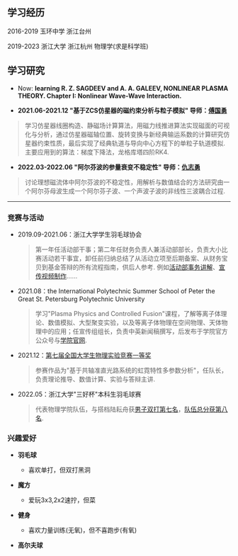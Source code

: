 
<!--You can use the [editor on GitHub](https://github.com/Kexun-S/skx.github.io/edit/gh-pages/index.md) to maintain and preview the content for your website in Markdown files.

Whenever you commit to this repository, GitHub Pages will run [Jekyll](https://jekyllrb.com/) to rebuild the pages in your site, from the content in your Markdown files.
-->

## 学习经历

2016-2019 玉环中学 浙江台州

2019-2023 浙江大学 浙江杭州 物理学(求是科学班)

## 学习研究

+ Now: **learning R. Z. SAGDEEV and A. A. GALEEV, NONLINEAR PLASMA THEORY. Chapter I: Nonlinear Wave-Wave Interaction.**

+ **2021.06-2021.12 "基于ZCS仿星器的磁约束分析与粒子模拟"   导师：[傅国勇](https://person.zju.edu.cn/gyfu)**
> 学习仿星器线圈构造、静磁场计算算法，用磁力线推进算法实现磁面的可视化与分析，通过仿星器磁轴位置、旋转变换与新经典输运系数的计算研究仿星器约束性质，最后实现了经典轨道与导向中心方程下的单粒子轨道模拟. 主要应用到的算法：梯度下降法，龙格库塔四阶RK4.

+ **2022.03-2022.06 "阿尔芬波的参量衰变不稳定性"   导师：[仇志勇](https://person.zju.edu.cn/zhiyong)**
> 讨论理想磁流体中阿尔芬波的不稳定性，用解析与数值结合的方法研究由一个阿尔芬母波生成一个阿尔芬子波、一个声波子波的非线性三波耦合过程.

***

### 竞赛与活动

+ 2019.09-2021.06：浙江大学学生羽毛球协会  
  > 第一年任活动部干事；第二年任财务负责人兼活动部部长，负责大小比赛活动若干事宜，卸任前归纳总结了从活动立项至后期备案、从财务宝贝到基金答辩的所有流程指南，供后人参考.
  > 例如[活动部事务讲解](https://www.bilibili.com/video/BV1Uy4y167Zd?share_source=copy_web)、[宣传视频制作](https://www.bilibili.com/video/BV17K4y1Z7sd?share_source=copy_web)……

+ 2021.08：the International Polytechnic Summer School of Peter the Great St. Petersburg Polytechnic University  
  > 学习"Plasma Physics and Controlled Fusion"课程，了解等离子体理论、数值模拟、大型聚变实验，以及等离子体物理在空间物理、天体物理中的应用；任宣传组组长，负责中英新闻稿撰写，后发布于学院官方公众号与[学院官网](http://physics.zju.edu.cn/2021/0816/c39060a2415159/page.htm).

+ 2021.12：[第七届全国大学生物理实验竞赛一等奖](http://wlsycx.moocollege.com/)     
  > 参赛作品为"基于共轴准直光路系统的虹霓特性多参数分析"，任队长，负责理论推导、数值计算、实验与答辩主讲.

+ 2022.05：浙江大学"三好杯"本科生羽毛球赛  
  > 代表物理学院队伍，与搭档陆耘舟获[男子双打第七名](https://mp.weixin.qq.com/s/5MXqAAU2VfWMeZQtuuIeBQ)，[队伍总分获第八名](https://mp.weixin.qq.com/s/zANIu5eBpIxpdwD-kLp-HA).

### 兴趣爱好

+ **羽毛球**  
  - 喜欢单打，但双打黑洞

+ **魔方**  
  - 爱玩3x3,2x2速拧，但菜

+ **健身**
  - 喜欢力量训练(无氧)，但不喜跑步(有氧)

+ **高尔夫球**

<!--
```markdown
Syntax highlighted code block

# Header 1
## Header 2
### Header 3

- Bulleted
- List

1. Numbered
2. List

**Bold** and _Italic_ and `Code` text

[Link](url) and ![Image](src)
```
-->
<!--
For more details see [Basic writing and formatting syntax](https://docs.github.com/en/github/writing-on-github/getting-started-with-writing-and-formatting-on-github/basic-writing-and-formatting-syntax).

### Jekyll Themes

Your Pages site will use the layout and styles from the Jekyll theme you have selected in your [repository settings](https://github.com/Kexun-S/skx.github.io/settings/pages). The name of this theme is saved in the Jekyll `_config.yml` configuration file.

### Support or Contact

Having trouble with Pages? Check out our [documentation](https://docs.github.com/categories/github-pages-basics/) or [contact support](https://support.github.com/contact) and we’ll help you sort it out.
-->
